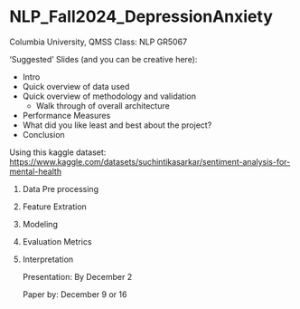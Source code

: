 # NLP_Fall2024_DepressionAnxiety
Columbia University, QMSS Class: NLP 
GR5067

‘Suggested’ Slides (and you can be creative here):
- Intro
- Quick overview of data used
- Quick overview of methodology and validation
    -   Walk through of overall architecture
- Performance Measures
- What did you like least and best about the project?
- Conclusion

Using this kaggle dataset: https://www.kaggle.com/datasets/suchintikasarkar/sentiment-analysis-for-mental-health

1. Data Pre processing 
2. Feature Extration 
3. Modeling 
4. Evaluation Metrics 
5. Interpretation

   Presentation: By December 2

   Paper by: December 9 or 16
